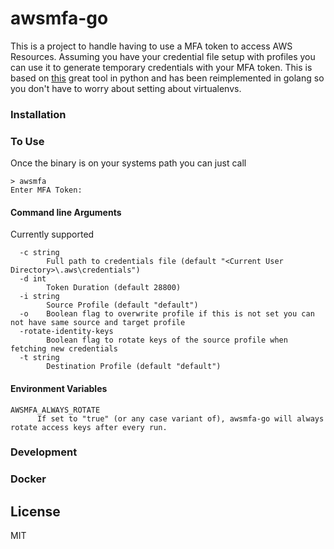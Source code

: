 # awsmfa-go

This is a project to handle having to use a MFA token to access AWS Resources. Assuming you have your credential file setup with profiles you can use it to generate temporary credentials with your MFA token. This is based on [this](https://github.com/dcoker/awsmfa/) great tool in python and has been reimplemented in golang so you don't have to worry about setting about virtualenvs.


### Installation

### To Use
Once the binary is on your systems path you can just call 
```
> awsmfa
Enter MFA Token:
```

#### Command line Arguments
Currently supported
```
  -c string
        Full path to credentials file (default "<Current User Directory>\.aws\credentials")
  -d int
        Token Duration (default 28800)
  -i string
        Source Profile (default "default")
  -o    Boolean flag to overwrite profile if this is not set you can not have same source and target profile
  -rotate-identity-keys
        Boolean flag to rotate keys of the source profile when fetching new credentials
  -t string
        Destination Profile (default "default")
```

#### Environment Variables
```
AWSMFA_ALWAYS_ROTATE
      If set to "true" (or any case variant of), awsmfa-go will always rotate access keys after every run.
```

### Development


### Docker


License
----

MIT
